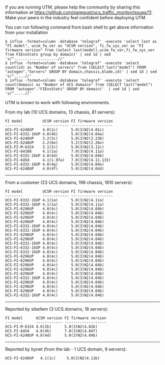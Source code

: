 
If you are running UTM, please help the community by sharing this information at https://github.com/paregupt/ucs_traffic_monitor/issues/11. Make your peers in the industry feel confident before deploying UTM. 

You can run following command from bash shell to get above information from your installation

    $ influx -format=column -database 'telegraf' -execute 'select last as "FI model", ucsm_fw_ver as "UCSM version", fi_fw_sys_ver as "FI firmware version" from (select last(model),ucsm_fw_ver,fi_fw_sys_ver from FIEnvStats group by domain)' | sed 1d | sed 's/^....................//'
    $ influx -format=column -database 'telegraf' -execute 'select count(id) as "Number of servers" from (SELECT last("model") FROM "autogen"."Servers" GROUP BY domain,chassis,blade,id)' | sed 1d | sed 's/^.....//'
    $ influx -format=column -database 'telegraf' -execute 'select count(domain) as "Number of UCS domains" from (SELECT last("model") FROM "autogen"."FIEnvStats" GROUP BY domain)'  | sed 1d | sed 's/^.....//'
    
UTM is known to work with following environments.

From my lab (10 UCS domains, 13 chassis, 81 servers):

    FI model         UCSM version FI firmware version
    --------         ------------ -------------------
    UCS-FI-6248UP    4.0(1c)      5.0(3)N2(4.01c)
    UCS-FI-6332-16UP 4.0(4b)      5.0(3)N2(4.04a)
    UCS-FI-6248UP    3.2(3c)      5.0(3)N2(3.23b)
    UCS-FI-6248UP    2.2(6e)      5.2(3)N2(2.26e)
    UCS-FI-M-6324    3.1(2c)      5.0(3)N2(3.12c)
    UCS-FI-64108     4.1(1a)      7.0(3)N2(4.11a)
    UCS-FI-6332-16UP 4.0(4d)      5.0(3)N2(4.04b)
    UCS-FI-6454      4.1(1.97a)   7.0(3)N2(4.11.133)
    UCS-FI-6332-16UP 4.0(4g)      5.0(3)N2(4.04e)
    UCS-FI-6248UP    4.0(4f)      5.0(3)N2(4.04d)
-------------------------------------------------

From a customer (23 UCS domains, 196 chassis, 1610 servers):

    FI model         UCSM version FI firmware version 
    --------         ------------ ------------------- 
    UCS-FI-6332-16UP 4.1(1a)      5.0(3)N2(4.11a) 
    UCS-FI-6332-16UP 4.1(1a)      5.0(3)N2(4.11a) 
    UCS-FI-6296UP    4.0(4c)      5.0(3)N2(4.04b) 
    UCS-FI-6296UP    4.0(4c)      5.0(3)N2(4.04b) 
    UCS-FI-6296UP    4.0(4c)      5.0(3)N2(4.04b) 
    UCS-FI-6296UP    4.0(4c)      5.0(3)N2(4.04b) 
    UCS-FI-6332-16UP 4.0(4c)      5.0(3)N2(4.04b) 
    UCS-FI-6332-16UP 4.0(4c)      5.0(3)N2(4.04b) 
    UCS-FI-6296UP    4.0(4c)      5.0(3)N2(4.04b) 
    UCS-FI-6296UP    4.0(4c)      5.0(3)N2(4.04b) 
    UCS-FI-6332-16UP 4.0(4c)      5.0(3)N2(4.04b) 
    UCS-FI-6332-16UP 4.0(4c)      5.0(3)N2(4.04b) 
    UCS-FI-6332-16UP 4.0(4c)      5.0(3)N2(4.04b) 
    UCS-FI-6296UP    4.0(4c)      5.0(3)N2(4.04b) 
    UCS-FI-6296UP    4.0(4c)      5.0(3)N2(4.04b) 
    UCS-FI-6296UP    4.0(4c)      5.0(3)N2(4.04b) 
    UCS-FI-6296UP    4.0(4c)      5.0(3)N2(4.04b) 
    UCS-FI-6296UP    4.0(4c)      5.0(3)N2(4.04b) 
    UCS-FI-6332-16UP 4.0(4c)      5.0(3)N2(4.04b) 
    UCS-FI-6296UP    4.0(4c)      5.0(3)N2(4.04b) 
    UCS-FI-6296UP    4.0(4c)      5.0(3)N2(4.04b) 
    UCS-FI-6296UP    4.0(4c)      5.0(3)N2(4.04b) 
    UCS-FI-6332-16UP 4.0(4c)      5.0(3)N2(4.04b) 

-------------------------------------------------

Reported by sibellem (3 UCS domains, 18 servers): 

    FI model      UCSM version FI firmware version
    --------      ------------ -------------------
    UCS-FI-M-6324 4.0(2b)      5.0(3)N2(4.02b)
    UCS-FI-6454   4.0(4h)      7.0(3)N2(4.04f)
    UCS-FI-6248UP 4.0(4d)      5.0(3)N2(4.04b)

-------------------------------------------------

Reported by bynet (from the lab -  1 UCS domain, 9 servers):

    UCS-FI-6248UP 	4.1(1c) 	5.0(3)N2(4.11b)

